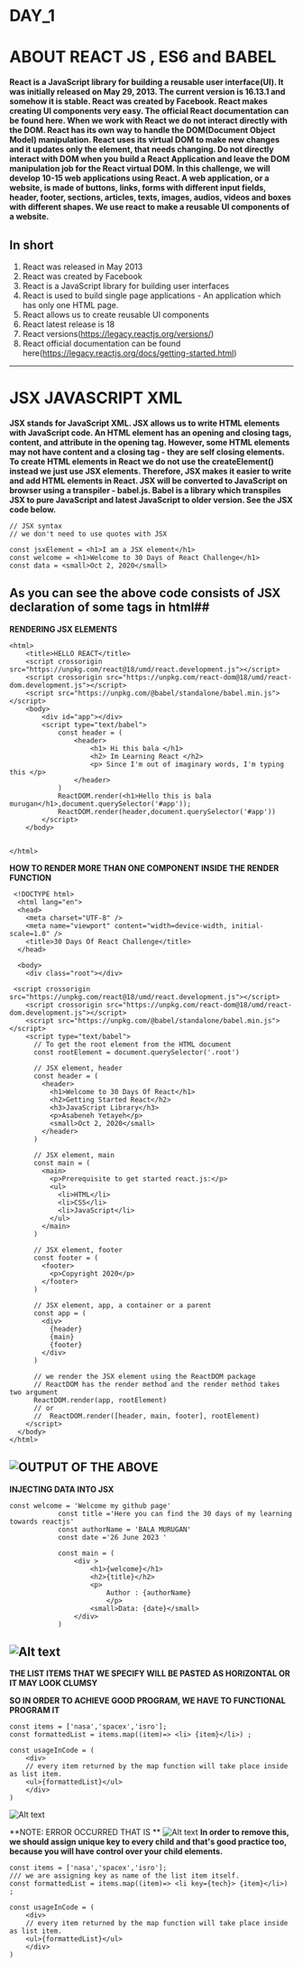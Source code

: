 # DAY_1
# ABOUT REACT JS , ES6 and BABEL 
**React is a JavaScript library for building a reusable user interface(UI). It was initially released on May 29, 2013. The current version is 16.13.1 and somehow it is stable. React was created by Facebook. React makes creating UI components very easy. The official React documentation can be found here. When we work with React we do not interact directly with the DOM. React has its own way to handle the DOM(Document Object Model) manipulation. React uses its virtual DOM to make new changes and it updates only the element, that needs changing. Do not directly interact with DOM when you build a React Application and leave the DOM manipulation job for the React virtual DOM. In this challenge, we will develop 10-15 web applications using React. A web application, or a website, is made of buttons, links, forms with different input fields, header, footer, sections, articles, texts, images, audios, videos and boxes with different shapes. We use react to make a reusable UI components of a website.**

## In short 

1. React was released in May 2013
2. React was created by Facebook
3. React is a JavaScript library for building user interfaces
4. React is used to build single page applications - An application which has only one HTML page.
5. React allows us to create reusable UI components
6. React latest release is 18
7. React versions(https://legacy.reactjs.org/versions/)
8. React official documentation can be found here(https://legacy.reactjs.org/docs/getting-started.html)
---------------------------------------------------------------------------------------------------------------------------------

# JSX JAVASCRIPT XML 

**JSX stands for JavaScript XML. JSX allows us to write HTML elements with JavaScript code. An HTML element has an opening and closing tags, content, and attribute in the opening tag. However, some HTML elements may not have content and a closing tag - they are self closing elements. To create HTML elements in React we do not use the createElement() instead we just use JSX elements. Therefore, JSX makes it easier to write and add HTML elements in React. JSX will be converted to JavaScript on browser using a transpiler - babel.js. Babel is a library which transpiles JSX to pure JavaScript and latest JavaScript to older version. See the JSX code below.**

``` 
// JSX syntax
// we don't need to use quotes with JSX

const jsxElement = <h1>I am a JSX element</h1>
const welcome = <h1>Welcome to 30 Days of React Challenge</h1>
const data = <small>Oct 2, 2020</small> 
```

## As you can see the above code consists of JSX declaration of some tags in html##

**RENDERING JSX ELEMENTS**

``` 
<html>
    <title>HELLO REACT</title>
    <script crossorigin src="https://unpkg.com/react@18/umd/react.development.js"></script>
    <script crossorigin src="https://unpkg.com/react-dom@18/umd/react-dom.development.js"></script>
    <script src="https://unpkg.com/@babel/standalone/babel.min.js"></script>
    <body>
        <div id="app"></div>
        <script type="text/babel">
            const header = (
                <header>
                    <h1> Hi this bala </h1>
                    <h2> Im Learning React </h2>
                    <p> Since I'm out of imaginary words, I'm typing this </p>
                </header>
            )
            ReactDOM.render(<h1>Hello this is bala murugan</h1>,document.querySelector('#app'));
            ReactDOM.render(header,document.querySelector('#app'))
        </script>
    </body>


</html> 
```

**HOW TO RENDER MORE THAN ONE COMPONENT INSIDE THE RENDER FUNCTION**

```
 <!DOCTYPE html>
  <html lang="en">
  <head>
    <meta charset="UTF-8" />
    <meta name="viewport" content="width=device-width, initial-scale=1.0" />
    <title>30 Days Of React Challenge</title>
  </head>

  <body>
    <div class="root"></div>

 <script crossorigin src="https://unpkg.com/react@18/umd/react.development.js"></script>
    <script crossorigin src="https://unpkg.com/react-dom@18/umd/react-dom.development.js"></script>
    <script src="https://unpkg.com/@babel/standalone/babel.min.js"></script>
    <script type="text/babel">
      // To get the root element from the HTML document
      const rootElement = document.querySelector('.root')

      // JSX element, header
      const header = (
        <header>
          <h1>Welcome to 30 Days Of React</h1>
          <h2>Getting Started React</h2>
          <h3>JavaScript Library</h3>
          <p>Asabeneh Yetayeh</p>
          <small>Oct 2, 2020</small>
        </header>
      )

      // JSX element, main
      const main = (
        <main>
          <p>Prerequisite to get started react.js:</p>
          <ul>
            <li>HTML</li>
            <li>CSS</li>
            <li>JavaScript</li>
          </ul>
        </main>
      )

      // JSX element, footer
      const footer = (
        <footer>
          <p>Copyright 2020</p>
        </footer>
      )

      // JSX element, app, a container or a parent
      const app = (
        <div>
          {header}
          {main}
          {footer}
        </div>
      )

      // we render the JSX element using the ReactDOM package
      // ReactDOM has the render method and the render method takes two argument
      ReactDOM.render(app, rootElement)
      // or
      //  ReactDOM.render([header, main, footer], rootElement)
    </script>
  </body>
</html>
```
![OUTPUT OF THE ABOVE](image-1.png)
------------------------------------------------------------------------------------------------------------------------------

**INJECTING DATA INTO JSX**

```
const welcome = 'Welcome my github page'
            const title ='Here you can find the 30 days of my learning towards reactjs'
            const authorName = 'BALA MURUGAN'
            const date ='26 June 2023 '

            const main = (
                <div >
                    <h1>{welcome}</h1>
                    <h2>{title}</h2>
                    <p>
                        Author : {authorName}
                        </p>
                    <small>Data: {date}</small>
                </div>
            )
```
![Alt text](image.png)
--------------------------------------------------------------------------------------
**THE LIST ITEMS THAT WE SPECIFY WILL BE PASTED AS HORIZONTAL OR IT MAY LOOK CLUMSY**

**SO IN ORDER TO ACHIEVE GOOD PROGRAM, WE HAVE TO FUNCTIONAL PROGRAM IT**

```
const items = ['nasa','spacex','isro'];
const formattedList = items.map((item)=> <li> {item}</li>) ;

const usageInCode = (
    <div>
    // every item returned by the map function will take place inside as list item.
    <ul>{formattedList}</ul>
    </div>
)

```
![Alt text](image-2.png)

**NOTE: ERROR OCCURRED THAT IS **
![Alt text](image-3.png)
**In order to remove this, we should assign unique key to every child and that's good practice too, because you will have control over your child elements.**

```
const items = ['nasa','spacex','isro'];
/// we are assigning key as name of the list item itself.
const formattedList = items.map((item)=> <li key={tech}> {item}</li>) ;

const usageInCode = (
    <div>
    // every item returned by the map function will take place inside as list item.
    <ul>{formattedList}</ul>
    </div>
)

```